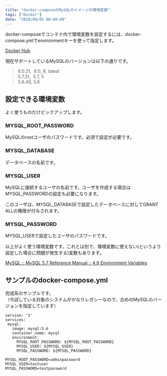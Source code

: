 ```yaml
---
title: "docker-composeのMySQLのイメージの環境変数"
tags: ["Docker"]
date: "2020/09/05 00:00:00"
---
```


docker-composeでコンテナ内で環境変数を設定するには、docker-compose.ymlでenvironmentキーを使って指定します。

<a href="https://hub.docker.com/_/mysql" target="_blank">Docker Hub</a>

現在サポートしているMySQLのバージョンは以下の通りです。

> 8.0.21,  8.0, 8, latest  
> 5.7.31,  5.7, 5  
> 5.6.49, 5.6

## 設定できる環境変数

よく使うものだけピックアップします。

### MYSQL_ROOT_PASSWORD

MySQLのrootユーザのパスワードです。必須で設定が必要です。

### MYSQL_DATABASE

データベースの名前です。

### MYSQL_USER

MySQLに接続するユーザの名前です。ユーザを作成する場合はMYSQL_PASSWORDの設定も必要になります。

このユーザは、MYSQL_DATABASEで設定したデータベースに対してGRANT ALLの権限が付与されます。

### MYSQL_PASSWORD

MYSQL_USERで設定したユーザのパスワードです。

以上がよく使う環境変数です。これとは別で、環境変数に使えない(というより設定した場合に問題が発生する)変数もあります。

<a href="https://dev.mysql.com/doc/refman/5.7/en/environment-variables.html" target="_blank">MySQL :: MySQL 5.7 Reference Manual :: 4.9 Environment Variables</a>

## サンプルのdocker-compose.yml

完成系のサンプルです。  
（今試している対象のシステムがかなりレガシーなので、古めのMySQLのバージョンを指定しています）

```yml[docker-compose.yml]
version: '3'
services:
 mysql:
   image: mysql:5.6
   container_name: mysql
   environment:
     MYSQL_ROOT_PASSWORD: ${MYSQL_ROOT_PASSWORD}
     MYSQL_USER: ${MYSQL_USER}
     MYSQL_PASSWORD: ${MYSQL_PASSWORD}
```

```yml[.env]
MYSQL_ROOT_PASSWORD=adminpassword
MYSQL_USER=testuser
MYSQL_PASSWORD=testpassword
```

